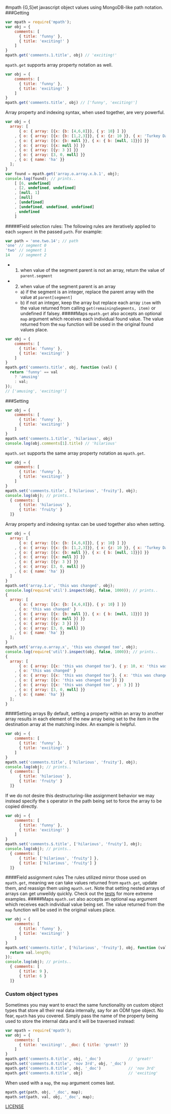 #mpath
{G,S}et javascript object values using MongoDB-like path notation.
###Getting
```js
var mpath = require('mpath');
var obj = {
    comments: [
      { title: 'funny' },
      { title: 'exciting!' }
    ]
}
mpath.get('comments.1.title', obj) // 'exciting!'
```
`mpath.get` supports array property notation as well.
```js
var obj = {
    comments: [
      { title: 'funny' },
      { title: 'exciting!' }
    ]
}
mpath.get('comments.title', obj) // ['funny', 'exciting!']
```
Array property and indexing syntax, when used together, are very powerful.
```js
var obj = {
  array: [
      { o: { array: [{x: {b: [4,6,8]}}, { y: 10} ] }}
    , { o: { array: [{x: {b: [1,2,3]}}, { x: {z: 10 }}, { x: 'Turkey Day' }] }}
    , { o: { array: [{x: {b: null }}, { x: { b: [null, 1]}}] }}
    , { o: { array: [{x: null }] }}
    , { o: { array: [{y: 3 }] }}
    , { o: { array: [3, 0, null] }}
    , { o: { name: 'ha' }}
  ];
}
var found = mpath.get('array.o.array.x.b.1', obj);
console.log(found); // prints..
    [ [6, undefined]
    , [2, undefined, undefined]
    , [null, 1]
    , [null]
    , [undefined]
    , [undefined, undefined, undefined]
    , undefined
    ]
```
#####Field selection rules:
The following rules are iteratively applied to each `segment` in the passed `path`. For example:
```js
var path = 'one.two.14'; // path
'one' // segment 0
'two' // segment 1
14    // segment 2
```
- 1) when value of the segment parent is not an array, return the value of `parent.segment`
- 2) when value of the segment parent is an array
  - a) if the segment is an integer, replace the parent array with the value at `parent[segment]`
  - b) if not an integer, keep the array but replace each array `item` with the value returned from calling `get(remainingSegments, item)` or undefined if falsey.
#####Maps
`mpath.get` also accepts an optional `map` argument which receives each individual found value. The value returned from the `map` function will be used in the original found values place.
```js
var obj = {
    comments: [
      { title: 'funny' },
      { title: 'exciting!' }
    ]
}
mpath.get('comments.title', obj, function (val) {
  return 'funny' == val
    ? 'amusing'
    : val;
});
// ['amusing', 'exciting!']
```
###Setting
```js
var obj = {
    comments: [
      { title: 'funny' },
      { title: 'exciting!' }
    ]
}
mpath.set('comments.1.title', 'hilarious', obj)
console.log(obj.comments[1].title) // 'hilarious'
```
`mpath.set` supports the same array property notation as `mpath.get`.
```js
var obj = {
    comments: [
      { title: 'funny' },
      { title: 'exciting!' }
    ]
}
mpath.set('comments.title', ['hilarious', 'fruity'], obj);
console.log(obj); // prints..
  { comments: [
      { title: 'hilarious' },
      { title: 'fruity' }
  ]}
```
Array property and indexing syntax can be used together also when setting.
```js
var obj = {
  array: [
      { o: { array: [{x: {b: [4,6,8]}}, { y: 10} ] }}
    , { o: { array: [{x: {b: [1,2,3]}}, { x: {z: 10 }}, { x: 'Turkey Day' }] }}
    , { o: { array: [{x: {b: null }}, { x: { b: [null, 1]}}] }}
    , { o: { array: [{x: null }] }}
    , { o: { array: [{y: 3 }] }}
    , { o: { array: [3, 0, null] }}
    , { o: { name: 'ha' }}
  ]
}
mpath.set('array.1.o', 'this was changed', obj);
console.log(require('util').inspect(obj, false, 1000)); // prints..
{
  array: [
      { o: { array: [{x: {b: [4,6,8]}}, { y: 10} ] }}
    , { o: 'this was changed' }
    , { o: { array: [{x: {b: null }}, { x: { b: [null, 1]}}] }}
    , { o: { array: [{x: null }] }}
    , { o: { array: [{y: 3 }] }}
    , { o: { array: [3, 0, null] }}
    , { o: { name: 'ha' }}
  ];
}
mpath.set('array.o.array.x', 'this was changed too', obj);
console.log(require('util').inspect(obj, false, 1000)); // prints..
{
  array: [
      { o: { array: [{x: 'this was changed too'}, { y: 10, x: 'this was changed too'} ] }}
    , { o: 'this was changed' }
    , { o: { array: [{x: 'this was changed too'}, { x: 'this was changed too'}] }}
    , { o: { array: [{x: 'this was changed too'}] }}
    , { o: { array: [{x: 'this was changed too', y: 3 }] }}
    , { o: { array: [3, 0, null] }}
    , { o: { name: 'ha' }}
  ];
}
```
####Setting arrays
By default, setting a property within an array to another array results in each element of the new array being set to the item in the destination array at the matching index. An example is helpful.
```js
var obj = {
    comments: [
      { title: 'funny' },
      { title: 'exciting!' }
    ]
}
mpath.set('comments.title', ['hilarious', 'fruity'], obj);
console.log(obj); // prints..
  { comments: [
      { title: 'hilarious' },
      { title: 'fruity' }
  ]}
```
If we do not desire this destructuring-like assignment behavior we may instead specify the `$` operator in the path being set to force the array to be copied directly.
```js
var obj = {
    comments: [
      { title: 'funny' },
      { title: 'exciting!' }
    ]
}
mpath.set('comments.$.title', ['hilarious', 'fruity'], obj);
console.log(obj); // prints..
  { comments: [
      { title: ['hilarious', 'fruity'] },
      { title: ['hilarious', 'fruity'] }
  ]}
```
####Field assignment rules
The rules utilized mirror those used on `mpath.get`, meaning we can take values returned from `mpath.get`, update them, and reassign them using `mpath.set`. Note that setting nested arrays of arrays can get unweildy quickly. Check out the [tests](https://github.com/aheckmann/mpath/blob/master/test/index.js) for more extreme examples.
#####Maps
`mpath.set` also accepts an optional `map` argument which receives each individual value being set. The value returned from the `map` function will be used in the original values place.
```js
var obj = {
    comments: [
      { title: 'funny' },
      { title: 'exciting!' }
    ]
}
mpath.set('comments.title', ['hilarious', 'fruity'], obj, function (val) {
  return val.length;
});
console.log(obj); // prints..
  { comments: [
      { title: 9 },
      { title: 6 }
  ]}
```
### Custom object types
Sometimes you may want to enact the same functionality on custom object types that store all their real data internally, say for an ODM type object. No fear, `mpath` has you covered. Simply pass the name of the property being used to store the internal data and it will be traversed instead:
```js
var mpath = require('mpath');
var obj = {
    comments: [
      { title: 'exciting!', _doc: { title: 'great!' }}
    ]
}
mpath.get('comments.0.title', obj, '_doc')            // 'great!'
mpath.set('comments.0.title', 'nov 3rd', obj, '_doc')
mpath.get('comments.0.title', obj, '_doc')            // 'nov 3rd'
mpath.get('comments.0.title', obj)                    // 'exciting'
```
When used with a `map`, the `map` argument comes last.
```js
mpath.get(path, obj, '_doc', map);
mpath.set(path, val, obj, '_doc', map);
```
[LICENSE](https://github.com/aheckmann/mpath/blob/master/LICENSE)
